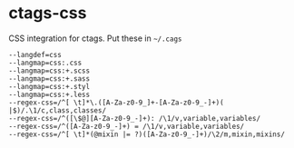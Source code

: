 # ctags-css

CSS integration for ctags. Put these in `~/.cags`

```
--langdef=css
--langmap=css:.css
--langmap=css:+.scss
--langmap=css:+.sass
--langmap=css:+.styl
--langmap=css:+.less
--regex-css=/^[ \t]*\.([A-Za-z0-9_]+-[A-Za-z0-9_-]+)( |$)/.\1/c,class,classes/
--regex-css=/^([\$@][A-Za-z0-9_-]+): /\1/v,variable,variables/
--regex-css=/^([A-Za-z0-9_-]+) = /\1/v,variable,variables/
--regex-css=/^[ \t]*(@mixin |= ?)([A-Za-z0-9_-]+)/\2/m,mixin,mixins/
```

